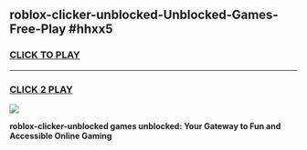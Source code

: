 
## roblox-clicker-unblocked-Unblocked-Games-Free-Play #hhxx5
<h3>
<a href="https://us.freeplayer.one?title=roblox-clicker-unblocked&ref=9M">CLICK TO PLAY</a></h3>
<hr>

<h3>
<a href="https://us.freeplayer.one?title=roblox-clicker-unblocked&ref=9M">CLICK 2 PLAY</a>
  
</h3>

<a href="https://us.freeplayer.one?title=roblox-clicker-unblocked&ref=9M"><img src="https://clearcache.store/games.png"></a>


**roblox-clicker-unblocked games unblocked: Your Gateway to Fun and Accessible Online Gaming**
